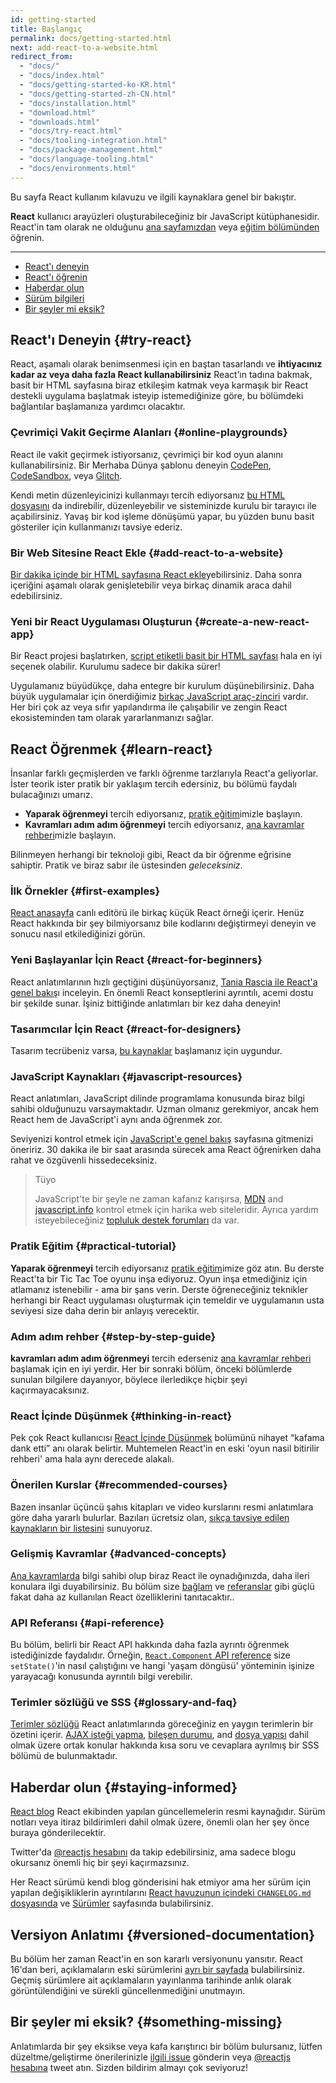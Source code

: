 ```yaml
---
id: getting-started
title: Başlangıç
permalink: docs/getting-started.html
next: add-react-to-a-website.html
redirect_from:
  - "docs/"
  - "docs/index.html"
  - "docs/getting-started-ko-KR.html"
  - "docs/getting-started-zh-CN.html"
  - "docs/installation.html"
  - "download.html"
  - "downloads.html"
  - "docs/try-react.html"
  - "docs/tooling-integration.html"
  - "docs/package-management.html"
  - "docs/language-tooling.html"
  - "docs/environments.html"
---
```


Bu sayfa React kullanım kılavuzu ve ilgili kaynaklara genel bir bakıştır.

**React** kullanıcı arayüzleri oluşturabileceğiniz bir JavaScript kütüphanesidir. React'in tam olarak ne olduğunu [ana sayfamızdan](/) veya [eğitim bölümünden](/tutorial/tutorial.html) öğrenin.

---

- [React'ı deneyin](#try-react)
- [React'ı öğrenin](#learn-react)
- [Haberdar olun](#staying-informed)
- [Sürüm bilgileri](#versioned-documentation)
- [Bir şeyler mi eksik?](#something-missing)

## React'ı Deneyin {#try-react}

React, aşamalı olarak benimsenmesi için en baştan tasarlandı ve  **ihtiyacınız kadar az veya daha fazla React kullanabilirsiniz** React’ın tadına bakmak, basit bir HTML sayfasına biraz etkileşim katmak veya karmaşık bir React destekli uygulama başlatmak isteyip istemediğinize göre, bu bölümdeki bağlantılar başlamanıza yardımcı olacaktır.

### Çevrimiçi Vakit Geçirme Alanları {#online-playgrounds}

React ile vakit geçirmek istiyorsanız, çevrimiçi bir kod oyun alanını kullanabilirsiniz. Bir Merhaba Dünya şablonu deneyin [CodePen](codepen://hello-world), [CodeSandbox](https://codesandbox.io/s/new), veya [Glitch](https://glitch.com/edit/#!/remix/starter-react-template).

Kendi metin düzenleyicinizi kullanmayı tercih ediyorsanız [bu HTML dosyasını](https://raw.githubusercontent.com/reactjs/reactjs.org/master/static/html/single-file-example.html) da indirebilir, düzenleyebilir ve sisteminizde kurulu bir tarayıcı ile açabilirsiniz. Yavaş bir kod işleme dönüşümü yapar, bu yüzden bunu basit gösteriler için kullanmanızı tavsiye ederiz.

### Bir Web Sitesine React Ekle {#add-react-to-a-website}

[Bir dakika içinde bir HTML sayfasına React ekle](/docs/add-react-to-a-website.html)yebilirsiniz. Daha sonra içeriğini aşamalı olarak genişletebilir veya birkaç dinamik araca dahil edebilirsiniz.

### Yeni bir React Uygulaması Oluşturun {#create-a-new-react-app}

Bir React projesi başlatırken, [script etiketli basit bir HTML sayfası](/docs/add-react-to-a-website.html) hala en iyi seçenek olabilir. Kurulumu sadece bir dakika sürer!

Uygulamanız büyüdükçe, daha entegre bir kurulum düşünebilirsiniz. Daha büyük uygulamalar için önerdiğimiz [birkaç JavaScript araç-zinciri](/docs/create-a-new-react-app.html) vardır. Her biri çok az veya sıfır yapılandırma ile çalışabilir ve zengin React ekosisteminden tam olarak yararlanmanızı sağlar.

## React Öğrenmek {#learn-react}

İnsanlar farklı geçmişlerden ve farklı öğrenme tarzlarıyla React'a geliyorlar. İster teorik ister pratik bir yaklaşım tercih edersiniz, bu bölümü faydalı bulacağınızı umarız.

* **Yaparak öğrenmeyi** tercih ediyorsanız, [pratik eğitim](/tutorial/tutorial.html)imizle başlayın.
* **Kavramları adım adım öğrenmeyi** tercih ediyorsanız, [ana kavramlar rehberi](/docs/hello-world.html)mizle başlayın.

Bilinmeyen herhangi bir teknoloji gibi, React da bir öğrenme eğrisine sahiptir. Pratik ve biraz sabır ile üstesinden *geleceksiniz*.

### İlk Örnekler {#first-examples}

[React anasayfa](/) canlı editörü ile birkaç küçük React örneği içerir. Henüz React hakkında bir şey bilmiyorsanız bile kodlarını değiştirmeyi deneyin ve sonucu nasıl etkilediğinizi görün.

### Yeni Başlayanlar İçin React {#react-for-beginners}

React anlatımlarının hızlı geçtiğini düşünüyorsanız, [Tania Rascia ile React'a genel bakış](https://www.taniarascia.com/getting-started-with-react/)ı inceleyin. En önemli React konseptlerini ayrıntılı, acemi ​​dostu bir şekilde sunar. İşiniz bittiğinde anlatımları bir kez daha deneyin!

### Tasarımcılar İçin React {#react-for-designers}

Tasarım tecrübeniz varsa, [bu kaynaklar](https://reactfordesigners.com/) başlamanız için uygundur.

### JavaScript Kaynakları {#javascript-resources}


React anlatımları, JavaScript dilinde programlama konusunda biraz bilgi sahibi olduğunuzu varsaymaktadır. Uzman olmanız gerekmiyor, ancak hem React hem de JavaScript'i aynı anda öğrenmek zor.

Seviyenizi kontrol etmek için [JavaScript'e genel bakış](https://developer.mozilla.org/en-US/docs/Web/JavaScript/A_re-introduction_to_JavaScript) sayfasına gitmenizi öneririz. 30 dakika ile bir saat arasında sürecek ama React öğrenirken daha rahat ve özgüvenli hissedeceksiniz.

>Tüyo
>
>JavaScript'te bir şeyle ne zaman kafanız karışırsa, [MDN](https://developer.mozilla.org/en-US/docs/Web/JavaScript) and [javascript.info](https://javascript.info/) kontrol etmek için harika web siteleridir. Ayrıca yardım isteyebileceğiniz [topluluk destek forumları](/community/support.html) da var.

### Pratik Eğitim {#practical-tutorial}

**Yaparak öğrenmeyi** tercih ediyorsanız [pratik eğitim](/tutorial/tutorial.html)imize göz atın. Bu derste React'ta bir Tic Tac Toe oyunu inşa ediyoruz. Oyun inşa etmediğiniz için atlamanız istenebilir - ama bir şans verin. Derste öğreneceğiniz teknikler herhangi bir React uygulaması oluşturmak için temeldir ve uygulamanın usta seviyesi size daha derin bir anlayış verecektir.

### Adım adım rehber {#step-by-step-guide}

**kavramları adım adım öğrenmeyi** tercih ederseniz [ana kavramlar rehberi](/docs/hello-world.html) başlamak için en iyi yerdir. Her bir sonraki bölüm, önceki bölümlerde sunulan bilgilere dayanıyor, böylece ilerledikçe hiçbir şeyi kaçırmayacaksınız.

### React İçinde Düşünmek {#thinking-in-react}

Pek çok React kullanıcısı [React İçinde Düşünmek](/docs/thinking-in-react.html) bolümünü nihayet “kafama dank etti” anı olarak belirtir. Muhtemelen React'in en eski 'oyun nasil bitirilir rehberi' ama hala aynı derecede alakalı.

### Önerilen Kurslar {#recommended-courses}

Bazen insanlar üçüncü şahıs kitapları ve video kurslarını resmi anlatımlara göre daha yararlı bulurlar. Bazıları ücretsiz olan, [sıkça tavsiye edilen kaynakların bir listesini](/community/courses.html) sunuyoruz.

### Gelişmiş Kavramlar {#advanced-concepts}

[Ana kavramlarda](#main-concepts) bilgi sahibi olup biraz React ile oynadığınızda, daha ileri konulara ilgi duyabilirsiniz. Bu bölüm size [bağlam](/docs/context.html) ve [referanslar](/docs/refs-and-the-dom.html) gibi güçlü fakat daha az kullanılan React özelliklerini tanıtacaktır..

### API Referansı {#api-reference}

Bu bölüm, belirli bir React API hakkında daha fazla ayrıntı öğrenmek istediğinizde faydalıdır. Örneğin, [`React.Component` API reference](/docs/react-component.html) size `setState()`'in nasıl çalıştığını ve hangi 'yaşam döngüsü' yönteminin işinize yarayacağı konusunda ayrıntılı bilgi verebilir.

### Terimler sözlüğü ve SSS {#glossary-and-faq}

[Terimler sözlüğü](/docs/glossary.html) React anlatımlarında göreceğiniz en yaygın terimlerin bir özetini içerir. [AJAX isteği yapma](/docs/faq-ajax.html), [bileşen durumu](/docs/faq-state.html), and [dosya yapısı](/docs/faq-structure.html) dahil olmak üzere ortak konular hakkında kısa soru ve cevaplara ayrılmış bir SSS bölümü de bulunmaktadır.

## Haberdar olun {#staying-informed}

[React blog](/blog/) React ekibinden yapılan güncellemelerin resmi kaynağıdır. Sürüm notları veya itiraz bildirimleri dahil olmak üzere, önemli olan her şey önce buraya gönderilecektir.

Twitter'da [@reactjs hesabını](https://twitter.com/reactjs) da takip edebilirsiniz, ama sadece blogu okursanız önemli hiç bir şeyi kaçırmazsınız.

Her React sürümü kendi blog gönderisini hak etmiyor ama her sürüm için yapılan değişikliklerin ayrıntılarını [React havuzunun içindeki `CHANGELOG.md` dosyasında](https://github.com/facebook/react/blob/master/CHANGELOG.md) ve [Sürümler](https://github.com/facebook/react/releases) sayfasında bulabilirsiniz.

## Versiyon Anlatımı {#versioned-documentation}

Bu bölüm her zaman React'in en son kararlı versiyonunu yansıtır. React 16'dan beri, açıklamaların eski sürümlerini [ayrı bir sayfada](/versions) bulabilirsiniz. Geçmiş sürümlere ait açıklamaların yayınlanma tarihinde anlık olarak görüntülendiğini ve sürekli güncellenmediğini unutmayın.

## Bir şeyler mi eksik? {#something-missing}

Anlatımlarda bir şey eksikse veya kafa karıştırıcı bir bölüm bulursanız, lütfen düzeltme/geliştirme önerilerinizle [ilgili issue](https://github.com/reactjs/reactjs.org/issues/new) gönderin veya [@reactjs hesabına](https://twitter.com/reactjs) tweet atın. Sizden bildirim almayı çok seviyoruz!
